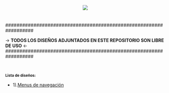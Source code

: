 <p align="center"><img src="https://user-images.githubusercontent.com/75953873/177235245-18684f89-9634-41ed-b838-d3db45ce094c.png"></p>

<h1 align="center"></h1>
##################################################################

 -> **TODOS LOS DISEÑOS ADJUNTADOS EN ESTE REPOSITORIO SON LIBRE DE USO** <-
##################################################################

</br>

<sub>**Lista de diseños:**</sub>

- 1).<a href="https://github.com/R3LI4NT/proyectos-web/tree/main/Menus%20Navegaci%C3%B3n" target="_blank">Menus de navegación</a>

